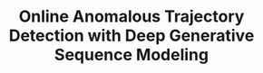 ---
title: "Online Anomalous Trajectory Detection with Deep Generative Sequence Modeling"
authors:
- Yiding Liu
- Kaiqi Zhao
- Gao Cong
- admin

publication_types: ["1"]
publication: In *the 36th International Conference on Data Engineering (ICDE)*
publication_short: In *ICDE*
publishDate: "2019-10-01"



#tags:
#- Source Themes
featured: true


---